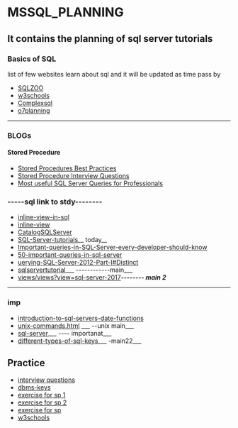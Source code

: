 # MSSQL_PLANNING
It contains the planning of sql server tutorials
---
### Basics of SQL
list of few websites learn about sql and it will be updated as time pass by 

* [SQLZOO](https://sqlzoo.net/)
* [w3schools](https://www.w3resource.com/sql-exercises/)
* [Complexsql](https://www.complexsql.com/sql-practice-exercises-with-solutions/)
* [o7planning]( https://o7planning.org/en/10239/sql-tutorial-for-beginners-with-sql-server)

---
### BLOGs
#### Stored Procedure

* [Stored Procedures Best Practices](https://www.codeproject.com/Articles/835129/Stored-Procedures-Best-Practices)
* [Stored Procedure Interview Questions](https://www.complexsql.com/stored-procedure-interview-questions/)
* [ Most useful SQL Server Queries for Professionals](https://www.complexsql.com/sql-server-queries/)

### -----sql link to stdy--------
* [inline-view-in-sql](https://www.wikitechy.com/tutorials/sql/inline-view-in-sql)
* [inline-view](https://www.1keydata.com/sql/inline-view.html)
* [CatalogSQLServer](http://www.java2s.com/Tutorial/SQLServer/CatalogSQLServer.htm)
* [SQL-Server-tutorials]( https://www.lynda.com/SQL-Server-tutorials/Next-steps/513597/558167-4.html)__ today__
* [Important-queries-in-SQL-Server-every-developer-should-know]( http://www.codingfusion.com/Post/75-Important-queries-in-SQL-Server-every-developer-should-know)
* [50-important-queries-in-sql-server]( https://www.c-sharpcorner.com/article/50-important-queries-in-sql-server/)
* [uerying-SQL-Server-2012-Part-I#Distinct](https://www.codeproject.com/Articles/690340/Querying-SQL-Server-2012-Part-I#Distinct)
* [sqlservertutorial]( http://www.sqlservertutorial.net/)___       ------------main___ 
* [views/views?view=sql-server-2017](https://docs.microsoft.com/en-us/sql/relational-databases/views/views?view=sql-server-2017)___-------- main 2___
--- 
 ### imp

* [introduction-to-sql-servers-date-functions](https://www.essentialsql.com/introduction-to-sql-servers-date-functions/)
* [unix-commands.html](http://gogates.blogspot.com/2012/04/unix-commands.html#23) ___ --unix main___
* [sql-server]( https://www.mytecbits.com/category/microsoft/sql-server)___  ---- importanat___
* [different-types-of-sql-keys](https://www.dotnettricks.com/learn/sqlserver/different-types-of-sql-keys)___  -main22___

## Practice

* [ interview questions]( https://www.edureka.co/blog/interview-questions/sql-interview-questions)
* [dbms-keys]( https://www.guru99.com/dbms-keys.html)
* [exercise for sp 1](https://www.wiseowl.co.uk/sql/exercises/standard/stored-procedures/4267/)
* [exercise for sp 2](https://www.codeproject.com/Articles/835129/Stored-Procedures-Best-Practices)
* [exercise for sp](https://www.w3resource.com/sql-exercises/sql-joins-exercises.php)
* [w3schools](https://www.w3resource.com/sql-exercises/)
